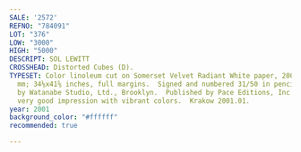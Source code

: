 ```yaml
---
SALE: '2572'
REFNO: "784091"
LOT: "376"
LOW: "3000"
HIGH: "5000"
DESCRIPT: SOL LEWITT
CROSSHEAD: Distorted Cubes (D).
TYPESET: Color linoleum cut on Somerset Velvet Radiant White paper, 2001.  875x1065
  mm; 34⅛x41⅝ inches, full margins.  Signed and numbered 31/50 in pencil, lower margin.  Printed
  by Watanabe Studio, Ltd., Brooklyn.  Published by Pace Editions, Inc., New York.  A
  very good impression with vibrant colors.  Krakow 2001.01.
year: 2001
background_color: "#ffffff"
recommended: true

---
```

